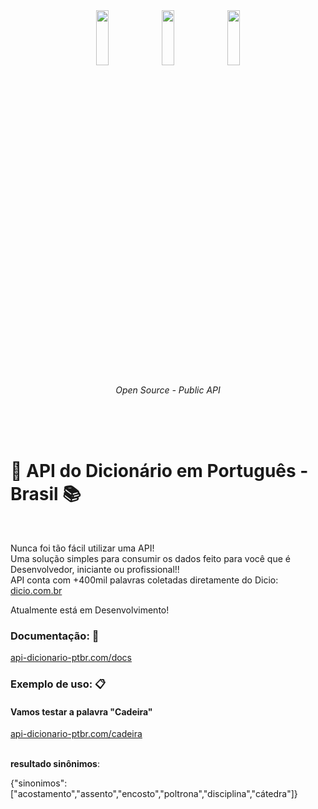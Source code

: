 
<div align="center">
<a href="https://www.python.org/" target="_blank" title="Python"> <img src="https://cdn.jsdelivr.net/gh/devicons/devicon/icons/python/python-original-wordmark.svg" align="center" height="15%" width="20%"><a/>
<a href="https://www.python.org/" target="_blank" title="FastAPI"> <img src="https://cdn.jsdelivr.net/gh/devicons/devicon/icons/fastapi/fastapi-original-wordmark.svg" align="center" height="15%" width="20%"><a/>
<a href="https://www.crummy.com/software/BeautifulSoup/bs4/doc/" target="_blank" title="Beautiful Soup"> <img src="https://miro.medium.com/max/1045/1*jN3vLj7R8m9BEpOJuMJT-w.png" align="center" height="15%" width="20%"><a/>
</div>
<p align="center">
    <em>Open Source - Public API</em>
</p>

<br><br><br>
<h1>🔎 API do Dicionário em Português - Brasil 📚 </h1> <br>

Nunca foi tão fácil utilizar uma API!<br>
Uma solução simples para consumir os dados feito para você que é Desenvolvedor, iniciante ou profissional!!<br>
API conta com +400mil palavras coletadas diretamente do Dicio: <a href="https://dicio.com.br/" target="_blank">dicio.com.br</a>

Atualmente está em Desenvolvimento!

### Documentação: 📁
<div>
<a href="https://api-dicionario-ptbr.herokuapp.com/docs" target="_blank">api-dicionario-ptbr.com/docs</a>
</div>


### Exemplo de uso: 📋

#### Vamos testar a palavra "Cadeira" 

<a href="https://api-dicionario-ptbr.herokuapp.com/cadeira" target="_blank">api-dicionario-ptbr.com/cadeira</a>
<br><br>

**resultado sinônimos**:

{"sinonimos":["acostamento","assento","encosto","poltrona","disciplina","cátedra"]}


